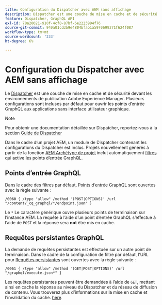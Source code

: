 ```yaml
---
title: Configuration du Dispatcher avec AEM sans affichage
description: Dispatcher est une couche de mise en cache et de sécurité devant les environnements de publication Adobe Experience Manager. Plusieurs configurations sont utilisées pour ouvrir les points d’entrée GraphQL aux applications sans interface utilisateur graphique.
feature: Dispatcher, GraphQL API
exl-id: 78a20021-910f-4cf0-87bf-6e2223994f76
source-git-commit: 940a01cd3b9e4804bfab1a5970699271f624f087
workflow-type: tm+mt
source-wordcount: '233'
ht-degree: 6%

---
```


# Configuration du Dispatcher avec AEM sans affichage

Le [Dispatcher](https://experienceleague.adobe.com/docs/experience-manager-dispatcher/using/dispatcher.html?lang=fr) est une couche de mise en cache et de sécurité devant les environnements de publication Adobe Experience Manager. Plusieurs configurations sont incluses par défaut pour ouvrir les points d’entrée GraphQL aux applications sans interface utilisateur graphique.

>[!NOTE]
>
>Pour obtenir une documentation détaillée sur Dispatcher, reportez-vous à la section [Guide de Dispatcher](https://experienceleague.adobe.com/docs/experience-manager-dispatcher/using/dispatcher.html)

Dans le cadre d’un projet AEM, un module de Dispatcher contenant les configurations du Dispatcher est inclus. Projets nouvellement générés à partir de la fonction [AEM Archétype de projet](https://github.com/adobe/aem-project-archetype) inclut automatiquement [filtres](https://experienceleague.adobe.com/docs/experience-manager-dispatcher/using/configuring/dispatcher-configuration.html?#defining-a-filter) qui active les points d’entrée GraphQL.

## Points d’entrée GraphQL

Dans le cadre des filtres par défaut, [Points d’entrée GraphQL](/help/headless/graphql-api/graphql-endpoint.md) sont ouvertes avec la règle suivante :

```
/0060 { /type "allow" /method '(POST|OPTIONS)' /url "/content/_cq_graphql/*/endpoint.json" }
```

Le `*` Le caractère générique ouvre plusieurs points de terminaison sur l’instance AEM. La requête à l’aide d’un point d’entrée GraphQL s’effectue à l’aide de `POST` et la réponse sera **not** être mis en cache.

## Requêtes persistantes GraphQL

La demande de requêtes persistantes est effectuée sur un autre point de terminaison. Dans le cadre de la configuration de filtre par défaut, l’URL pour [Requêtes persistantes](/help/headless/graphql-api/persisted-queries.md) sont ouvertes avec la règle suivante :

```
/0061 { /type "allow" /method '(GET|POST|OPTIONS)' /url "/graphql/execute.json*" }
```

Les requêtes persistantes peuvent être demandées à l’aide de `GET`, mettant ainsi en cache la réponse au niveau du Dispatcher et du réseau de diffusion de contenu. Vous trouverez plus d’informations sur la mise en cache et l’invalidation du cache. [here](/help/implementing/dispatcher/caching.md).
